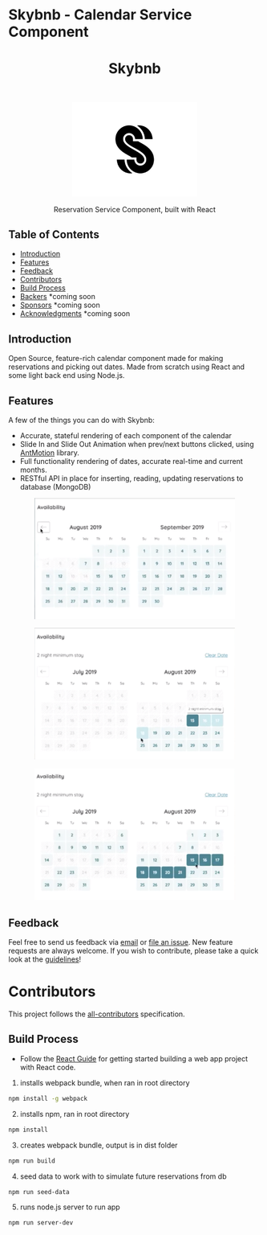 # Skybnb - Calendar Service Component

<h1 align="center"> Skybnb </h1> <br>
<p align="center">
  <a href="https://gitpoint.co/">
    <img alt="GitPoint" title="SkyBnb" src="public/dist/logo.png" width="250">
  </a>
</p>

<p align="center">
  Reservation Service Component, built with React
</p>


<!-- START doctoc generated TOC please keep comment here to allow auto update -->
<!-- DON'T EDIT THIS SECTION, INSTEAD RE-RUN doctoc TO UPDATE -->
## Table of Contents

- [Introduction](#introduction)
- [Features](#features)
- [Feedback](#feedback)
- [Contributors](#contributors)
- [Build Process](#build-process)
- [Backers](#backers-) *coming soon
- [Sponsors](#sponsors-) *coming soon
- [Acknowledgments](#acknowledgments) *coming soon

<!-- END doctoc generated TOC please keep comment here to allow auto update -->

## Introduction

Open Source, feature-rich calendar component made for making reservations and picking out dates. Made from scratch using React and some light back end using Node.js. 

## Features

A few of the things you can do with Skybnb:

* Accurate, stateful rendering of each component of the calendar
* Slide In and Slide Out Animation when prev/next buttons clicked, using [AntMotion](https://motion.ant.design/) library.
* Full functionality rendering of dates, accurate real-time and current months.
* RESTful API in place for inserting, reading, updating reservations to database (MongoDB)

<p align="center">
  <img src = "public/dist/skybnb1.png" width=400>
</p>
<p align="center">
  <img src = "public/dist/skybnb2.png" width=400>
</p>

<p align="center">
  <img src = "public/dist/skybnb3.png" width=400>
</p>

## Feedback

Feel free to send us feedback via [email](alerterb@gmail.com) or [file an issue](https://github.com/albthere/issues/new). New feature requests are always welcome. If you wish to contribute, please take a quick look at the [guidelines](./CONTRIBUTING.md)!

# Contributors

This project follows the [all-contributors](https://github.com/albthere) specification.

## Build Process

- Follow the [React Guide](https://reactjs.org/docs/getting-started.html) for getting started building a web app project with React code. 

1. installs webpack bundle, when ran in root directory

```sh
npm install -g webpack
```

2. installs npm, ran in root directory
```sh
npm install
```

3. creates webpack bundle, output is in dist folder
```sh
npm run build
```

4. seed data to work with to simulate future reservations from db
```sh
npm run seed-data
```


5. runs node.js server to run app
```sh
npm run server-dev
```
